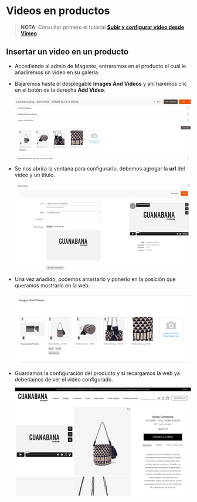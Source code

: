 # Videos en productos

> **NOTA**: Consultar primero el tutorial [**Subir y configurar vídeo desde Vimeo**](../subir-video-vimeo/subir-vimeo.md)

## Insertar un video en un producto

* Accediendo al admin de Magento, entraremos en el producto el cuál le añadiremos un vídeo en su galería.

* Bajaremos hasta el desplegable **Images And Videos** y ahí haremos clic en  el botón de la derecha **Add Video**.

    ![Seccion Images And Videos](./img/desplegable-video.png)

* Se nos abrira la ventana para configurarlo, debemos agregar la **url** del vídeo y un título.
    
    ![Editor video](./img/editor-video.png)

* Una vez añadido, podemos arrastarlo y ponerlo en la posición que queramos mostrarlo en la web.

    ![Video insertado](./img/insertado-video.png)

* Guardamos la configuración del producto y si recargamos la web ya deberíamos de ver el video configurado.

    ![Video en la web](./img/web-video.png)